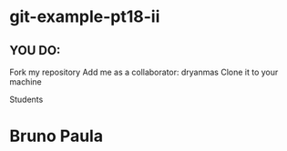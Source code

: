 # git-example-pt18-ii

## YOU DO:

Fork my repository
Add me as a collaborator: dryanmas
Clone it to your machine 




Students

# Bruno Paula